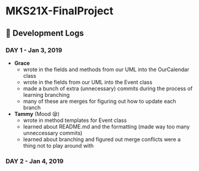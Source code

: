 # MKS21X-FinalProject



## :memo: Development Logs  
### DAY 1 - Jan 3, 2019
- **Grace**
	- wrote in the fields and methods from our UML into the OurCalendar class
	- wrote in the fields from our UML into the Event class
	- made a bunch of extra (unnecessary) commits during the process of learning branching
	- many of these are merges for figuring out how to update each branch
- **Tammy** (Mood :sleepy:)
	- wrote in method templates for Event class
	- learned about README.md and the formatting (made way too many unneccessary commits)
	- learned about branching and figured out merge conflicts were a thing not to play around with
### DAY 2 - Jan 4, 2019
